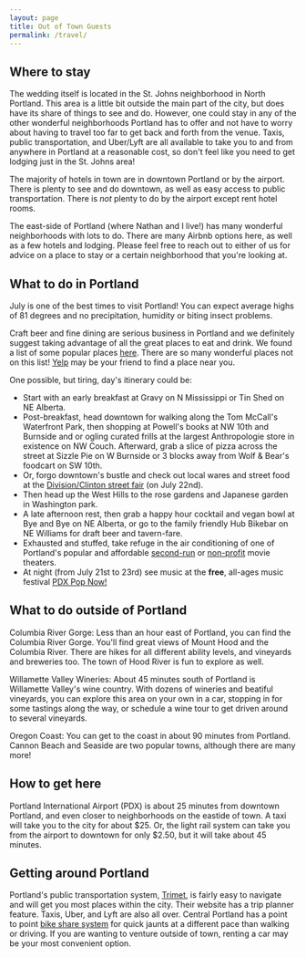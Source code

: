 ```yaml
---
layout: page
title: Out of Town Guests
permalink: /travel/
---
```


## Where to stay
The wedding itself is located in the St. Johns neighborhood in North Portland. This area is a little bit outside the main part of the city, but does have its share of things to see and do. However, one could stay in any of the other wonderful neighborhoods Portland has to offer and not have to worry about having to travel too far to get back and forth from the venue. Taxis, public transportation, and Uber/Lyft are all available to take you to and from anywhere in Portland at a reasonable cost, so don't feel like you need to get lodging just in the St. Johns area!

The majority of hotels in town are in downtown Portland or by the airport. There is plenty to see and do downtown, as well as easy access to public transportation. There is *not* plenty to do by the airport except rent hotel rooms.

The east-side of Portland (where Nathan and I live!) has many wonderful neighborhoods with lots to do. There are many Airbnb options here, as well as a few hotels and lodging. Please feel free to reach out to either of us for advice on a place to stay or a certain neighborhood that you're looking at.


## What to do in Portland
July is one of the best times to visit Portland! You can expect average highs of 81 degrees and no precipitation, humidity or biting insect problems.

Craft beer and fine dining are serious business in Portland and we definitely suggest taking advantage of all the great places to eat and drink. We found a list of some popular places [here](http://pdx.eater.com/maps/best-portland-restaurants-38). There are so many wonderful places not on this list! [Yelp](https://www.yelp.com/portland) may be your friend to find a place near you.

One possible, but tiring, day's itinerary could be:
* Start with an early breakfast at Gravy on N Mississippi or Tin Shed on NE Alberta.
* Post-breakfast, head downtown for walking along the Tom McCall's Waterfront Park, then shopping at Powell's books at NW 10th and Burnside and or ogling curated frills at the largest Anthropologie store in existence on NW Couch. Afterward, grab a slice of pizza across the street at Sizzle Pie on W Burnside or 3 blocks away from Wolf & Bear's foodcart on SW 10th.
* Or, forgo downtown's bustle and check out local wares and street food at the [Division/Clinton street fair](http://www.divisionclinton.com/the-division-clinton-street-fair/) (on July 22nd).
* Then head up the West Hills to the rose gardens and Japanese garden in Washington park.
* A late afternoon rest, then grab a happy hour cocktail and vegan bowl at Bye and Bye on NE Alberta, or go to the family friendly Hub Bikebar on NE Williams for draft beer and tavern-fare.
* Exhausted and stuffed, take refuge in the air conditioning of one of Portland's popular and affordable [second-run](http://www.laurelhursttheater.com/) or [non-profit](https://hollywoodtheatre.org/) movie theaters.
* At night (from July 21st to 23rd) see music at the **free**, all-ages music festival [PDX Pop Now!](http://pdxpopnow.com/)

## What to do outside of Portland
Columbia River Gorge: Less than an hour east of Portland, you can find the Columbia River Gorge. You'll find great views of Mount Hood and the Columbia River. There are hikes for all different ability levels, and vineyards and breweries too. The town of Hood River is fun to explore as well. 

Willamette Valley Wineries: About 45 minutes south of Portland is Willamette Valley's wine country. With dozens of wineries and beatiful vineyards, you can explore this area on your own in a car, stopping in for some tastings along the way, or schedule a wine tour to get driven around to several vineyards. 

Oregon Coast: You can get to the coast in about 90 minutes from Portland. Cannon Beach and Seaside are two popular towns, although there are many more! 

## How to get here
Portland International Airport (PDX) is about 25 minutes from downtown Portland, and even closer to neighborhoods on the eastide of town. A taxi will take you to the city for about $25. Or, the light rail system can take you from the airport to downtown for only $2.50, but it will take about 45 minutes. 

## Getting around Portland
Portland's public transportation system, [Trimet](http://trimet.org), is fairly easy to navigate and will get you most places within the city. Their website has a trip planner feature. Taxis, Uber, and Lyft are also all over. Central Portland has a point to point [bike share system](https://www.biketownpdx.com/) for quick jaunts at a different pace than walking or driving. If you are wanting to venture outside of town, renting a car may be your most convenient option.
